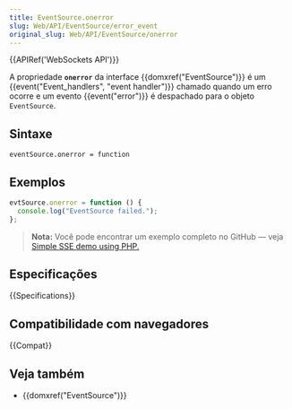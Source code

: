 ```yaml
---
title: EventSource.onerror
slug: Web/API/EventSource/error_event
original_slug: Web/API/EventSource/onerror
---
```


{{APIRef('WebSockets API')}}

A propriedade **`onerror`** da interface {{domxref("EventSource")}} é um {{event("Event_handlers", "event handler")}} chamado quando um erro ocorre e um evento {{event("error")}} é despachado para o objeto `EventSource`.

## Sintaxe

```
eventSource.onerror = function
```

## Exemplos

```js
evtSource.onerror = function () {
  console.log("EventSource failed.");
};
```

> **Nota:** Você pode encontrar um exemplo completo no GitHub — veja [Simple SSE demo using PHP.](https://github.com/mdn/dom-examples/tree/master/server-sent-events)

## Especificações

{{Specifications}}

## Compatibilidade com navegadores

{{Compat}}

## Veja também

- {{domxref("EventSource")}}
